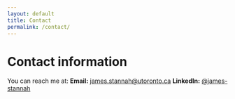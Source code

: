 ```yaml
---
layout: default
title: Contact
permalink: /contact/
---
```


# Contact information
You can reach me at: 
**Email:** james.stannah@utoronto.ca
**LinkedIn:** [@james-stannah](https://www.linkedin.com/in/james-stannah)

